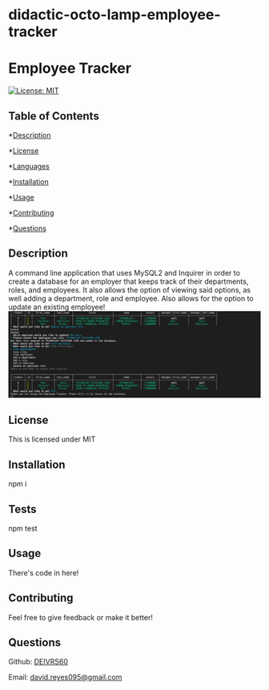 # didactic-octo-lamp-employee-tracker
# Employee Tracker
  [![License: MIT](https://img.shields.io/badge/License-MIT-yellow.svg)](https://opensource.org/licenses/MIT)
  
  ## Table of Contents ##
  *[Description](#description)

  *[License](#license)


  *[Languages](#languages)

  *[Installation](#installation)

  *[Usage](#usage)

  *[Contributing](#contributing)

  *[Questions](#questions)




  ## Description ##
  A command line application that uses MySQL2 and Inquirer in order to create a database for an employer that keeps track of their departments, roles, and employees. It also allows the option of viewing said options, as well adding a department, role and employee. Also allows for the option to update an existing employee!
  ![screenshot](./assets/images/ss1.png)

  ## License ##
  This is licensed under MIT
  

  ## Installation ##
  npm i

  ## Tests ##
  npm test

  ## Usage ##
  There's code in here!

  ## Contributing ##
  Feel free to give feedback or make it better!

  ## Questions ##
  Github: [DEIVRS60](https://github.com/DEIVRS60)

  Email: david.reyes095@gmail.com


  
